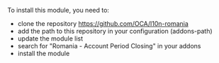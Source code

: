 To install this module, you need to:

- clone the repository <https://github.com/OCA/l10n-romania>
- add the path to this repository in your configuration (addons-path)
- update the module list
- search for "Romania - Account Period Closing" in your addons
- install the module
